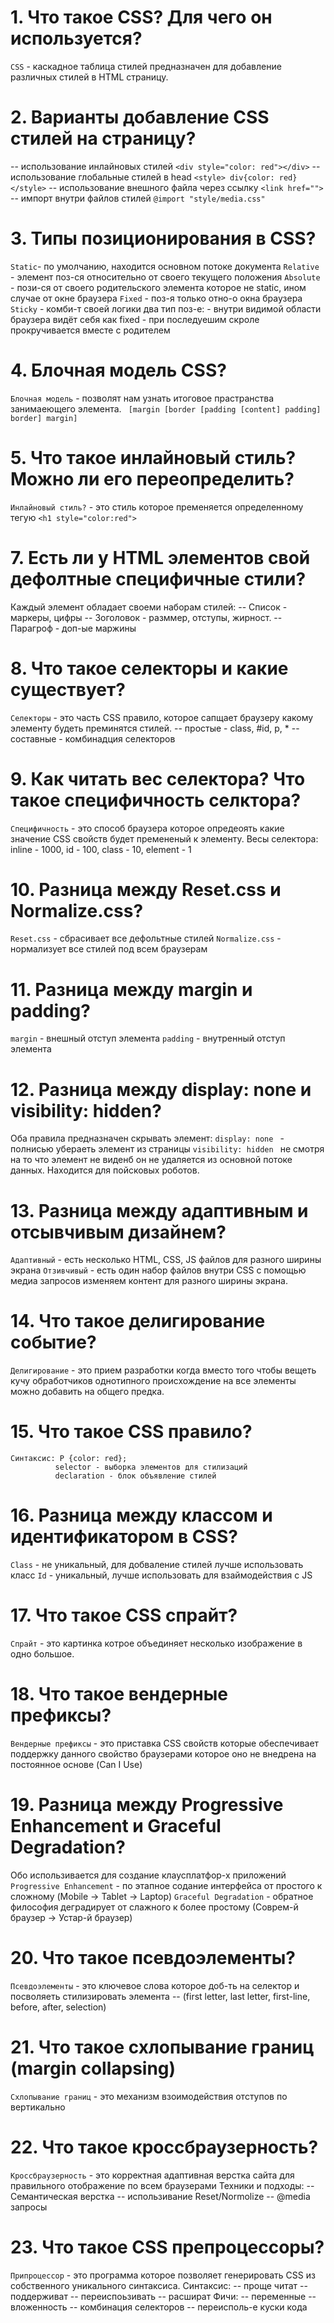 # 1. Что такое CSS? Для чего он используется?

`CSS` - каскадное таблица стилей предназначен для добавление различных стилей в HTML страницу.

# 2. Варианты добавление CSS стилей на страницу?

  -- использование инлайновых стилей 
    `<div style="color: red"></div>`
  -- использование глобальные стилей в head 
    `<style> div{color: red} </style>`
  -- использование внешного файла через ссылку
    `<link href="">`
  -- импорт внутри файлов стилей 
    `@import "style/media.css"`

# 3. Типы позиционирования в CSS?

`Static`- по умолчанию, находится основном потоке документа
`Relative` - элемент поз-ся относительно от своего текущего положения
`Absolute` - пози-ся от своего родительского элемента которое не static, ином случае от окне браузера
`Fixed`  - поз-я только отно-о окна браузера
`Sticky` - комби-т своей логики два тип поз-е:
                                            - внутри видимой области браузера видёт себя как fixed
                                            - при последуешим скроле прокручивается вместе с родителем
# 4. Блочная модель CSS?

`Блочная модель` - позволят нам узнать итоговое прастранства занимаеющего  элемента.
                ` [margin [border [padding [content] padding] border] margin]`

# 5. Что такое инлайновый стиль? Можно ли его переопределить?

`Инлайновый стиль?` - это стиль которое пременяется определенному тегую
                `<h1 style="color:red">`

# 7. Есть ли у HTML элементов свой дефолтные специфичные стили?

Каждый элемент обладает своеми наборам стилей:
                -- Список - маркеры, цифры
                -- Зоголовок - разммер, отступы, жирност.
                -- Парагроф - доп-ые маржины

# 8. Что такое селекторы и какие существует?

`Селекторы` - это часть CSS правило, которое сапщает браузеру какому элементу будеть преминятся стилей.
            -- простые - class, #id, p, *
            -- составные - комбинадция селекторов

# 9. Как читать вес селектора? Что такое специфичность  селктора?

`Специфичность` - это способ браузера которое опредеоять какие значение CSS  свойств будет премененый к элементу.
            Весы селектора: inline - 1000, id - 100, class - 10, element - 1

# 10. Разница между Reset.css и Normalize.css?

`Reset.css` - сбрасивает все дефольтные стилей
`Normalize.css` - нормализует все стилей под всем браузерам

# 11. Разница между margin и padding?

`margin` - внешный отступ элемента
`padding` - внутренный отступ элемента

# 12. Разница между display: none и  visibility: hidden?

Оба правила предназначен скрывать элемент:
`display: none ` - полнисью убераеть элемент из страницы
`visibility: hidden ` не смотря на то что элемент не виденб он не удаляется из основной потоке данных. Находится для пойсковых роботов.

# 13. Разница между адаптивным и отсывчивым дизайнем?

`Адаптивный` - есть несколько  HTML, CSS, JS файлов для разного ширины экрана
`Отзивчивый` - есть один набор файлов внутри CSS c помощью медиа запросов изменяем контент для разного ширины экрана.

# 14. Что такое делигирование событие?

`Делигирование` - это прием разработки когда вместо того чтобы вещеть кучу обработчиков однотипного происхождение на все элементы можно добавить  на общего предка.

# 15. Что такое CSS правило?

    Синтаксис: P {color: red};
              selector - выборка элементов для стилизаций
              declaration - блок объявление стилей

# 16. Разница между классом и идентификатором в CSS?

`Class` - не уникальный, для добваление стилей лучше использовать класс 
`Id` - уникальный, лучше использовать для взаймодействия с JS

# 17. Что такое CSS спрайт?

`Спрайт` - это картинка котрое объединяет несколько изображение в одно большое.

# 18. Что такое вендерные префиксы?

`Вендерные префиксы` - это приставка СSS свойств которые обеспечивает поддержку данного свойство браузерами которое оно не внедрена на постоянное основе (Can I Use)

# 19. Разница между Progressive Enhancement и Graceful Degradation?

  Обо использивается для создание клаусплатфор-х приложений
`Progressive Enhancement` - по этапное содание интерфейса от простого к сложному (Mobile -> Tablet -> Laptop)
`Graceful Degradation` - обратное философия деградирует от слажного к более простому (Соврем-й браузер -> Устар-й браузер)

# 20. Что такое псевдоэлементы?

`Псевдоэлементы` - это ключевое слова которое доб-ть на селектор и посволяеть стилизировать элемента
                  -- (first letter, last letter, first-line, before, after, selection)

# 21. Что такое схлопывание границ (margin collapsing)

`Схлопывание границ` - это механизм взоимодействия отступов по вертикально

# 22. Что такое крoссбраузерность?

`Крoссбраузерность` - это корректная адаптивная верстка сайта для правильного отображение по всем браузерами
                    Техники и подходы:
                                      -- Семантическая верстка
                                      -- использивание Reset/Normolize
                                      -- @media запросы

# 23. Что такое  CSS препроцессоры?

`Припроцессор` - это программа которое позволяет генерировать CSS из собственного уникального синтаксиса.
            Синтаксис:
                      -- проще читат
                      -- поддерживат
                      -- переиспоьзивать
                      -- расшират
            Фичи:
                      -- переменные
                      -- вложенность
                      -- комбинация селекторов
                      -- переисполь-е куски кода
